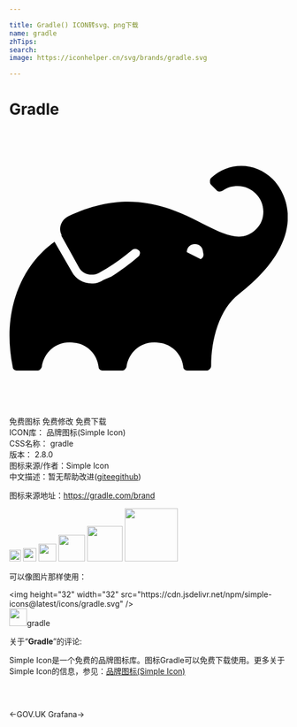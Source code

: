 ```yaml
---

title: Gradle() ICON转svg、png下载
name: gradle
zhTips: 
search: 
image: https://iconhelper.cn/svg/brands/gradle.svg

---
```


# Gradle  <small style="font-size: 60%;font-weight: 100"></small>

<div id="svg" class="svg-wrap">
<svg role="img" viewBox="0 0 24 24" xmlns="http://www.w3.org/2000/svg"><title>Gradle icon</title><path d="M22.7 4.3c-1.5-1.5-3.8-1.5-5.3-.1-.1.1-.1.2-.1.3 0 .1 0 .2.1.3l.5.5c.1.1.3.1.5 0 .4-.3.8-.4 1.3-.4 1.2 0 2.2 1 2.2 2.2 0 .6-.2 1.1-.6 1.5-3 3-7.1-5.4-16.2-1.1-.6.3-.9 1-.6 1.6v.1L6 11.9c.3.6 1.1.8 1.7.5l.7-.4c.8-.5 1.5-1 2.2-1.6.1-.1.4-.1.5 0 .2.1.2.3.1.5l-.1.1c-.7.6-1.5 1.2-2.3 1.7l-.7.3c-.3.2-.6.3-1 .3-.7 0-1.4-.4-1.7-1L3.9 9.7c-2.8 2-4.6 5.9-3.6 10.8 0 .2.2.3.4.3h1.7c.2 0 .3-.1.4-.3.2-1.4 1.4-2.3 2.8-2.1 1.1.1 2 1 2.1 2.1 0 .2.2.3.4.3h1.6c.2 0 .3-.1.4-.3.2-1.4 1.4-2.3 2.8-2.1 1.1.1 2 1 2.1 2.1 0 .2.2.3.4.3H17c.2 0 .4-.2.4-.4 0-2.3.7-4.9 2.4-6.2 5.9-4.6 4.3-8.5 2.9-9.9zm-6.2 6.9l-1.2-.6c0-.4.3-.7.7-.7.4 0 .7.3.7.7.1.3 0 .5-.2.6z"/></svg>
</div>
<detail full-name='gradle'></detail>

<div class="detail-page">
<p>
<span><span class="badge-success badge">免费图标</span> <span class="badge-success badge">免费修改</span>  <span class="badge-success badge">免费下载</span> </span>
<br/>
<span>
ICON库：
<span class="badge-secondary badge">品牌图标(Simple Icon)</span> 
</span>
<br/>
<span>
CSS名称：
<span class="badge-secondary badge">gradle</span> 
</span>

<br/>
<span>
版本：
<span class="badge-secondary badge">2.8.0</span> 
</span>
<br/>
<span>图标来源/作者：<span class="badge-light badge">Simple Icon</span></span> 
<br/>
<span class="zh-detail">中文描述：暂无<span class="help-link"><span>帮助改进</span>(<a href="https://gitee.com/liuwave/icon-helper/edit/master/json/brands/gradle.json" target="_blank" rel="noopener noreferrer">gitee</a><a href="https://github.com/liuwave/icon-helper/edit/master/json/brands/gradle.json" target="_blank" rel="noopener noreferrer">github</a></span>)</span><br/>
</p>
</div><div class="description description alert alert-light"><p>图标来源地址：<a href="https://gradle.com/brand" target="_blank" rel="noopener noreferrer">https://gradle.com/brand</a></p></div>
<div class="alert alert-dark">
<img height="21" width="21" src="https://cdn.jsdelivr.net/npm/simple-icons@latest/icons/gradle.svg" />
<img height="24" width="24" src="https://cdn.jsdelivr.net/npm/simple-icons@latest/icons/gradle.svg" />
<img height="32" width="32" src="https://cdn.jsdelivr.net/npm/simple-icons@latest/icons/gradle.svg" />
<img height="48" width="48" src="https://cdn.jsdelivr.net/npm/simple-icons@latest/icons/gradle.svg" />
<img height="64" width="64" src="https://cdn.jsdelivr.net/npm/simple-icons@latest/icons/gradle.svg" />
<img height="96" width="96" src="https://cdn.jsdelivr.net/npm/simple-icons@latest/icons/gradle.svg" />

</div>
<div>
  <p>可以像图片那样使用：    
  </p>
  <div class="alert alert-primary" style="font-size: 14px">
    &lt;img height="32" width="32" src="https://cdn.jsdelivr.net/npm/simple-icons@latest/icons/gradle.svg" /&gt;
    <copy-btn content='<img height="32" width="32" src="https://cdn.jsdelivr.net/npm/simple-icons@latest/icons/gradle.svg" />'></copy-btn>
  </div>
  <div class="alert alert-secondary">
    <img height="32" width="32" src="https://cdn.jsdelivr.net/npm/simple-icons@latest/icons/gradle.svg" />gradle
    <copy-btn content="gradle" btn-title="复制图标名称"></copy-btn>
  </div>
</div>
<div class="icon-detail__container">
<p>关于“<b>Gradle</b>”的评论:</p>
</div>
<Vssue title="关于“Gradle”的评论" />
<div><p>Simple Icon是一个免费的品牌图标库。图标Gradle可以免费下载使用。更多关于  Simple Icon的信息，参见：<a target="_blank" href="https://iconhelper.cn/brands.html">品牌图标(Simple Icon)</a>
</p></div>


<div style="padding:2rem 0 " class="page-nav"><p class="inner"><span class="prev">←<router-link to="/icon/gov-uk.html">GOV.UK</router-link></span> <span class="next"><router-link to="/icon/grafana.html">Grafana</router-link>→</span></p></div>
